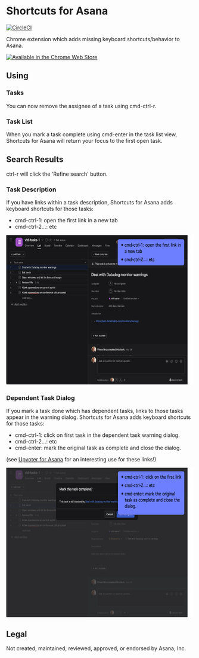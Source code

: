 # Shortcuts for Asana

[![CircleCI](https://circleci.com/gh/apiology/shortcuts-for-asana.svg?style=svg)](https://circleci.com/gh/apiology/shortcuts-for-asana)

Chrome extension which adds missing keyboard shortcuts/behavior to Asana.

[![Available in the Chrome Web Store](https://storage.googleapis.com/web-dev-uploads/image/WlD8wC6g8khYWPJUsQceQkhXSlv1/tbyBjqi7Zu733AAKA5n4.png)](https://chrome.google.com/webstore/detail/shortcuts-for-asana/oaofildmfdagenngppcgdgmonboohjil)

## Using

### Tasks

You can now remove the assignee of a task using cmd-ctrl-r.

### Task List

When you mark a task complete using cmd-enter in the task list view,
Shortcuts for Asana will return your focus to the first open task.

## Search Results

ctrl-r will click the 'Refine search' button.

### Task Description

If you have links within a task description, Shortcuts for Asana adds
keyboard shortcuts for those tasks:

* cmd-ctrl-1: open the first link in a new tab
* cmd-ctrl-2...: etc

<img src="./docs/screenshot-1.png" alt="screenshot showing Asana task description and repeating above keystrokes" height="400"/>

### Dependent Task Dialog

If you mark a task done which has dependent tasks, links to those
tasks appear in the warning dialog.  Shortcuts for Asana adds keyboard
shortcuts for those tasks:

* cmd-ctrl-1: click on first task in the dependent task warning dialog.
* cmd-ctrl-2...: etc
* cmd-enter: mark the original task as complete and close the dialog.

(see [Upvoter for
Asana](https://github.com/apiology/upvoter-for-asana) for an
interesting use for these links!)

<img src="./docs/screenshot-2.png" alt="screenshot showing Asana dependent task dialog while closing a task and repeating above keystrokes" height="400"/>

## Legal

Not created, maintained, reviewed, approved, or endorsed by Asana, Inc.
